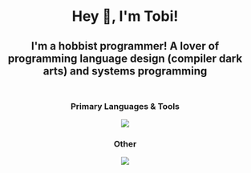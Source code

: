 <h1 align="center">Hey 👋, I'm Tobi!</h1>  
<h2 align="center">
  I'm a hobbist programmer! A lover of programming language design (compiler dark arts) and systems programming
  <br></br>
</h2>  

<h3 align="center">
  Primary Languages & Tools
</h3>
<div align="center">
  <img src="https://skillicons.dev/icons?i=rust,c,cs,vscode,github,git,js,ts,nodejs,mongodb,nextjs" />
</div>

<h3 align="center">
  Other
</h3>
<div align="center">
  <img src="https://skillicons.dev/icons?i=cpp,arduino,py,lua,html,css,azure,unity,unreal"/>
</div>

